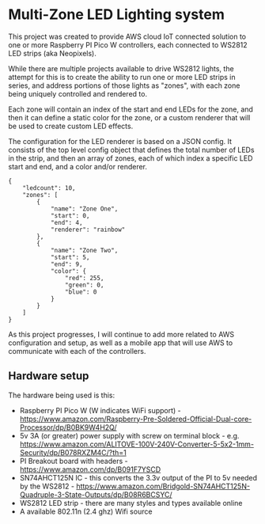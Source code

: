 # Multi-Zone LED Lighting system

This project was created to provide AWS cloud IoT connected solution to one or more Raspberry PI Pico W controllers, each connected to WS2812 LED strips (aka Neopixels).

While there are multiple projects available to drive WS2812 lights, the attempt for this is to create the ability to run one or more LED strips in series, and address portions of those lights as "zones", with each zone being uniquely controlled and rendered to.

Each zone will contain an index of the start and end LEDs for the zone, and then it can define a static color for the zone, or a custom renderer that will be used to create custom LED effects.

The configuration for the LED renderer is based on a JSON config. It consists of the top level config object that defines the total number of LEDs in the strip, and then an array of zones, each of which index a specific LED start and end, and a color and/or renderer.

    {
        "ledcount": 10,
        "zones": [
            {
                "name": "Zone One",
                "start": 0,
                "end": 4,
                "renderer": "rainbow"
            },
            {
                "name": "Zone Two",
                "start": 5,
                "end": 9,
                "color": {
                    "red": 255,
                    "green": 0,
                    "blue": 0
                }
            }
        ]
    }

As this project progresses, I will continue to add more related to AWS configuration and setup, as well as a mobile app that will use AWS to communicate with each of the controllers.


## Hardware setup
The hardware being used is this:
 - Raspberry PI Pico W  (W indicates WiFi support) - https://www.amazon.com/Raspberry-Pre-Soldered-Official-Dual-core-Processor/dp/B0BK9W4H2Q/
 - 5v 3A (or greater) power supply with screw on terminal block - e.g. https://www.amazon.com/ALITOVE-100V-240V-Converter-5-5x2-1mm-Security/dp/B078RXZM4C/?th=1
 - PI Breakout board with headers - https://www.amazon.com/dp/B091F7YSCD
 - SN74AHCT125N IC - this converts the 3.3v output of the PI to 5v needed by the WS2812 - https://www.amazon.com/Bridgold-SN74AHCT125N-Quadruple-3-State-Outputs/dp/B08R6BCSYC/
 - WS2812 LED strip - there are many styles and types available online
 - A available 802.11n (2.4 ghz) Wifi source